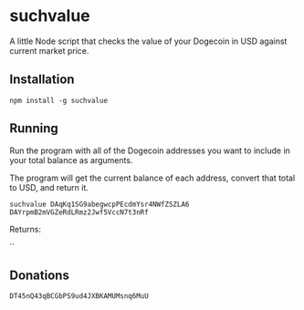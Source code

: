 suchvalue
=========

A little Node script that checks the value of your Dogecoin in USD against current market price.

Installation
------------

`npm install -g suchvalue`

Running
-------

Run the program with all of the Dogecoin addresses you want to include in your
total balance as arguments.

The program will get the current balance of each address, convert that total to
USD, and return it.

`suchvalue DAqKq1SG9abegwcpPEcdmYsr4NWfZSZLA6 DAYrpmB2mVGZeRdLRmz2Jwf5VccN7t3nRf`

Returns:

``

Donations
---------

`DT45nQ43qBCGbPS9ud4JXBKAMUMsnq6MuU`

